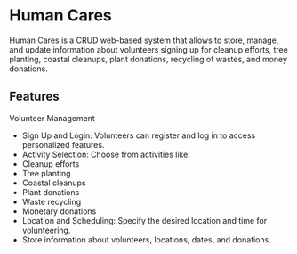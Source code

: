 # Human Cares

Human Cares is a CRUD web-based system that allows to  store, manage, and update information about volunteers signing up for cleanup efforts, tree planting, coastal cleanups, plant donations, recycling of wastes, and money donations.

## Features
Volunteer Management
- Sign Up and Login: Volunteers can register and log in to access personalized features.
- Activity Selection: Choose from activities like:
 - Cleanup efforts
 - Tree planting
 - Coastal cleanups
 - Plant donations
 - Waste recycling
 - Monetary donations
- Location and Scheduling: Specify the desired location and time for volunteering.
- Store information about volunteers, locations, dates, and donations.



